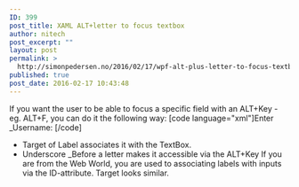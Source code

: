 ```yaml
---
ID: 399
post_title: XAML ALT+letter to focus textbox
author: nitech
post_excerpt: ""
layout: post
permalink: >
  http://simonpedersen.no/2016/02/17/wpf-alt-plus-letter-to-focus-textbox/
published: true
post_date: 2016-02-17 10:43:48
---
```

If you want the user to be able to focus a specific field with an ALT+Key - eg. ALT+F, you can do it the following way: [code language="xml"]<Label Target="{Binding ElementName=Username}">Enter _Username:</Label> <TextBox Name="UserName" Text="{Binding Username, Mode=TwoWay, UpdateSourceTrigger=LostFocus}"> </TextBox>[/code] 
*   Target of Label associates it with the TextBox.
*   Underscore _Before a letter makes it accessible via the ALT+Key If you are from the Web World, you are used to associating labels with inputs via the ID-attribute. Target looks similar.